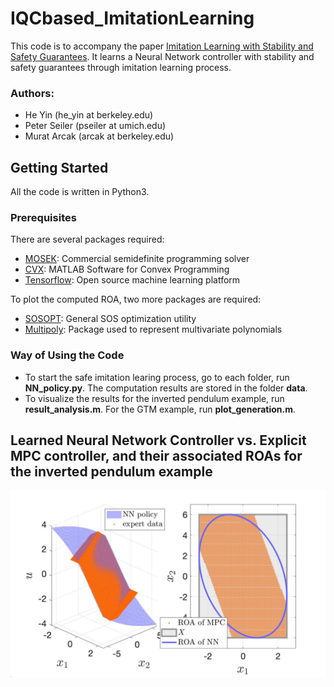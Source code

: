 # IQCbased_ImitationLearning
This code is to accompany the paper [Imitation Learning with Stability and Safety Guarantees](https://arxiv.org/pdf/2012.09293.pdf). It learns a Neural Network controller with stability and safety guarantees through imitation learning process.

### Authors:
* He Yin (he_yin at berkeley.edu)
* Peter Seiler (pseiler at umich.edu)
* Murat Arcak (arcak at berkeley.edu)

## Getting Started
All the code is written in Python3.

### Prerequisites
There are several packages required:
* [MOSEK](https://www.mosek.com/): Commercial semidefinite programming solver
* [CVX](http://cvxr.com/cvx/): MATLAB Software for Convex Programming
* [Tensorflow](https://www.tensorflow.org/): Open source machine learning platform

To plot the computed ROA, two more packages are required:
* [SOSOPT](https://dept.aem.umn.edu/~AerospaceControl/): General SOS optimization utility
* [Multipoly](https://dept.aem.umn.edu/~AerospaceControl/): Package used to represent multivariate polynomials

### Way of Using the Code
* To start the safe imitation learing process, go to each folder, run **NN_policy.py**. The computation results are stored in the folder **data**. 
* To visualize the results for the inverted pendulum example, run **result_analysis.m**.
For the GTM example, run **plot_generation.m**.

## Learned Neural Network Controller vs. Explicit MPC controller, and their associated ROAs for the inverted pendulum example
![pendulum](pendulum_explicit_MPC/pendulum_result.jpg)